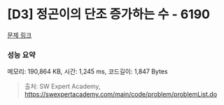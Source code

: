 # [D3] 정곤이의 단조 증가하는 수 - 6190 

[문제 링크](https://swexpertacademy.com/main/code/problem/problemDetail.do?contestProbId=AWcPjEuKAFgDFAU4) 

### 성능 요약

메모리: 190,864 KB, 시간: 1,245 ms, 코드길이: 1,847 Bytes



> 출처: SW Expert Academy, https://swexpertacademy.com/main/code/problem/problemList.do